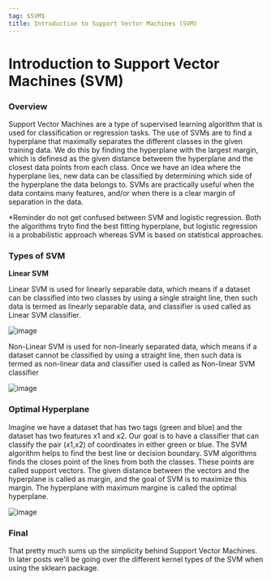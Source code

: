 ```yaml
---
tag: $SVM$
title: Introduction to Support Vector Machines (SVM)
---
```

# Introduction to Support Vector Machines (SVM)
### Overview 
Support Vector Machines are a type of supervised learning algorithm that is used for classification or regression tasks. The use of
SVMs are to find a hyperplane that maximally separates the different classes in the given training data. We do this by finding 
the hyperplane with the largest margin, which is definesd as the given distance betweem the hyperplane and the closest data points
from each class. Once we have an idea where the hyperplane lies, new data can be classified by determining which side of
the hyperplane the data belongs to. SVMs are practically useful when the data contains many features, and/or when there is a 
clear margin of separation in the data. 

*Reminder do not get confused between SVM and logistic regression. Both the algorithms tryto find the best fitting hyperplane,
but logistic regression is a probabilistic approach whereas SVM is based on statistical approaches. 

### Types of SVM

**Linear SVM**

Linear SVM is used for linearly separable data, which means if a dataset can be classified into two classes by using a single straight
line, then such data is termed as linearly separable data, and classifier is used called as Linear SVM classifier.
  
![image](https://github.com/dougcodez/dougcodez.github.io/assets/98244802/2886106f-b942-4389-8c42-791b7e821d0e)

Non-Linear SVM is used for non-linearly separated data, which means if a dataset cannot be classified by using a straight line, then
such data is termed as non-linear data and classifier used is called as Non-linear SVM classifier

![image](https://github.com/dougcodez/dougcodez.github.io/assets/98244802/e64fa0b4-3bf9-4e22-aa27-77ff616f1a0e)

### Optimal Hyperplane
Imagine we have a dataset that has two tags (green and blue) and the dataset has two features x1 and x2. Our goal is to have a
classifier that can classify the pair (x1,x2) of coordinates in either green or blue. The SVM algorithm helps to find the best line
or decision boundary. SVM algorithms finds the closes point of the lines from both the classes. These points are called support
vectors. The given distance between the vectors and the hyperplane is called as margin, and the goal of SVM is to maximize this
margin. The hyperplane with maximum margine is called the optimal hyperplane.

![image](https://github.com/dougcodez/dougcodez.github.io/assets/98244802/7c0a0ba9-b737-49e9-9998-31ba15f67ad7)

### Final
That pretty much sums up the simplicity behind Support Vector Machines. In later posts we'll be going over the different kernel types
of the SVM when using the sklearn package. 
